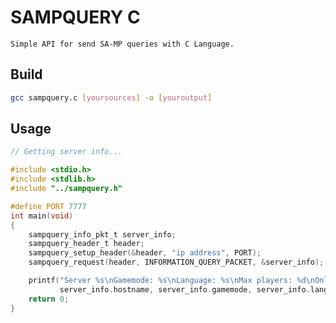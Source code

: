 # SAMPQUERY C
    Simple API for send SA-MP queries with C Language.

## Build
```bash
gcc sampquery.c [yoursources] -o [youroutput]
```
## Usage

```c
// Getting server info...

#include <stdio.h>
#include <stdlib.h>
#include "../sampquery.h"

#define PORT 7777
int main(void)
{
    sampquery_info_pkt_t server_info;
    sampquery_header_t header;
    sampquery_setup_header(&header, "ip address", PORT);
    sampquery_request(header, INFORMATION_QUERY_PACKET, &server_info);

    printf("Server %s\nGamemode: %s\nLanguage: %s\nMax players: %d\nOnline players: %d\n",
           server_info.hostname, server_info.gamemode, server_info.language, server_info.max_players, server_info.player_count);
    return 0;
}
```